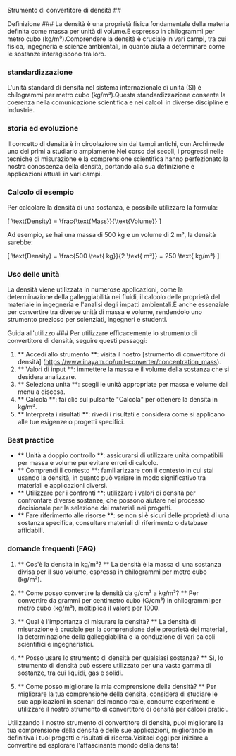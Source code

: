 Strumento di convertitore di densità ##

Definizione ###
La densità è una proprietà fisica fondamentale della materia definita come massa per unità di volume.È espresso in chilogrammi per metro cubo (kg/m³).Comprendere la densità è cruciale in vari campi, tra cui fisica, ingegneria e scienze ambientali, in quanto aiuta a determinare come le sostanze interagiscono tra loro.

### standardizzazione
L'unità standard di densità nel sistema internazionale di unità (SI) è chilogrammi per metro cubo (kg/m³).Questa standardizzazione consente la coerenza nella comunicazione scientifica e nei calcoli in diverse discipline e industrie.

### storia ed evoluzione
Il concetto di densità è in circolazione sin dai tempi antichi, con Archimede uno dei primi a studiarlo ampiamente.Nel corso dei secoli, i progressi nelle tecniche di misurazione e la comprensione scientifica hanno perfezionato la nostra conoscenza della densità, portando alla sua definizione e applicazioni attuali in vari campi.

### Calcolo di esempio
Per calcolare la densità di una sostanza, è possibile utilizzare la formula:

\[ \text{Density} = \frac{\text{Mass}}{\text{Volume}} \]

Ad esempio, se hai una massa di 500 kg e un volume di 2 m³, la densità sarebbe:

\[ \text{Density} = \frac{500 \text{ kg}}{2 \text{ m³}} = 250 \text{ kg/m³} \]

### Uso delle unità
La densità viene utilizzata in numerose applicazioni, come la determinazione della galleggiabilità nei fluidi, il calcolo delle proprietà del materiale in ingegneria e l'analisi degli impatti ambientali.È anche essenziale per convertire tra diverse unità di massa e volume, rendendolo uno strumento prezioso per scienziati, ingegneri e studenti.

Guida all'utilizzo ###
Per utilizzare efficacemente lo strumento di convertitore di densità, seguire questi passaggi:
1. ** Accedi allo strumento **: visita il nostro [strumento di convertitore di densità] (https://www.inayam.co/unit-converter/concentration_mass).
2. ** Valori di input **: immettere la massa e il volume della sostanza che si desidera analizzare.
3. ** Seleziona unità **: scegli le unità appropriate per massa e volume dai menu a discesa.
4. ** Calcola **: fai clic sul pulsante "Calcola" per ottenere la densità in kg/m³.
5. ** Interpreta i risultati **: rivedi i risultati e considera come si applicano alle tue esigenze o progetti specifici.

### Best practice
- ** Unità a doppio controllo **: assicurarsi di utilizzare unità compatibili per massa e volume per evitare errori di calcolo.
- ** Comprendi il contesto **: familiarizzare con il contesto in cui stai usando la densità, in quanto può variare in modo significativo tra materiali e applicazioni diversi.
- ** Utilizzare per i confronti **: utilizzare i valori di densità per confrontare diverse sostanze, che possono aiutare nel processo decisionale per la selezione dei materiali nei progetti.
- ** Fare riferimento alle risorse **: se non si è sicuri delle proprietà di una sostanza specifica, consultare materiali di riferimento o database affidabili.

### domande frequenti (FAQ)

1. ** Cos'è la densità in kg/m³? **
La densità è la massa di una sostanza divisa per il suo volume, espressa in chilogrammi per metro cubo (kg/m³).

2. ** Come posso convertire la densità da g/cm³ a ​​kg/m³? **
Per convertire da grammi per centimetro cubo (G/cm³) in chilogrammi per metro cubo (kg/m³), moltiplica il valore per 1000.

3. ** Qual è l'importanza di misurare la densità? **
La densità di misurazione è cruciale per la comprensione delle proprietà dei materiali, la determinazione della galleggiabilità e la conduzione di vari calcoli scientifici e ingegneristici.

4. ** Posso usare lo strumento di densità per qualsiasi sostanza? **
Sì, lo strumento di densità può essere utilizzato per una vasta gamma di sostanze, tra cui liquidi, gas e solidi.

5. ** Come posso migliorare la mia comprensione della densità? **
Per migliorare la tua comprensione della densità, considera di studiare le sue applicazioni in scenari del mondo reale, condurre esperimenti e utilizzare il nostro strumento di convertitore di densità per calcoli pratici.

Utilizzando il nostro strumento di convertitore di densità, puoi migliorare la tua comprensione della densità e delle sue applicazioni, migliorando in definitiva i tuoi progetti e risultati di ricerca.Visitaci oggi per iniziare a convertire ed esplorare l'affascinante mondo della densità!